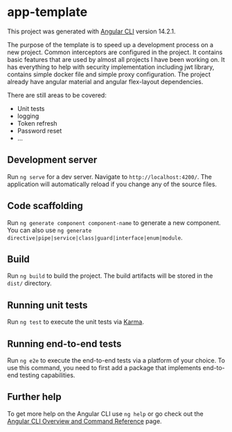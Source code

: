 # app-template

This project was generated with [Angular CLI](https://github.com/angular/angular-cli) version 14.2.1.

The purpose of the template is to speed up a development process on a new project. 
Common interceptors are configured in the project.
It contains basic features that are used by almost all projects I have been working on. 
It has everything to help with security implementation including jwt library, 
contains simple docker file and simple proxy configuration.
The project already have angular material and angular flex-layout dependencies. 

There are still areas to be covered:
- Unit tests
- logging
- Token refresh
- Password reset
- ...

## Development server

Run `ng serve` for a dev server. Navigate to `http://localhost:4200/`. The application will automatically reload if you change any of the source files.

## Code scaffolding

Run `ng generate component component-name` to generate a new component. You can also use `ng generate directive|pipe|service|class|guard|interface|enum|module`.

## Build

Run `ng build` to build the project. The build artifacts will be stored in the `dist/` directory.

## Running unit tests

Run `ng test` to execute the unit tests via [Karma](https://karma-runner.github.io).

## Running end-to-end tests

Run `ng e2e` to execute the end-to-end tests via a platform of your choice. To use this command, you need to first add a package that implements end-to-end testing capabilities.

## Further help

To get more help on the Angular CLI use `ng help` or go check out the [Angular CLI Overview and Command Reference](https://angular.io/cli) page.
